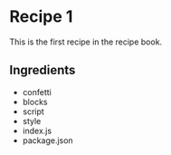 # Recipe 1

This is the first recipe in the recipe book.

## Ingredients

- confetti 
- blocks
- script
- style
- index.js
- package.json
